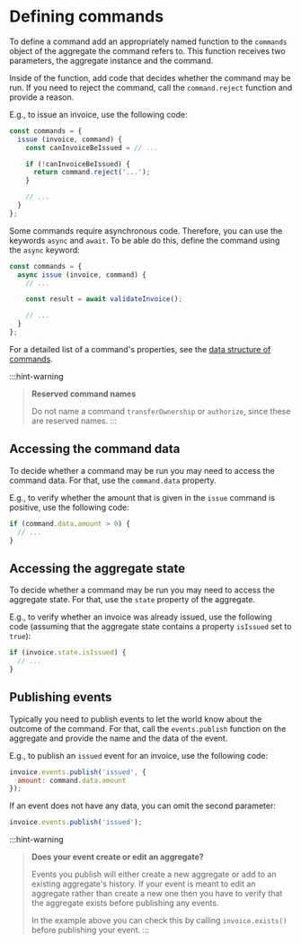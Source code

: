 # Defining commands

To define a command add an appropriately named function to the `commands` object of the aggregate the command refers to. This function receives two parameters, the aggregate instance and the command.

Inside of the function, add code that decides whether the command may be run. If you need to reject the command, call the `command.reject` function and provide a reason.

E.g., to issue an invoice, use the following code:

```javascript
const commands = {
  issue (invoice, command) {
    const canInvoiceBeIssued = // ...

    if (!canInvoiceBeIssued) {
      return command.reject('...');
    }

    // ...
  }
};
```

Some commands require asynchronous code. Therefore, you can use the keywords `async` and `await`. To be able do this, define the command using the `async` keyword:

```javascript
const commands = {
  async issue (invoice, command) {
    // ...

    const result = await validateInvoice();

    // ...
  }
};
```

For a detailed list of a command's properties, see the [data structure of commands](../../data-structures/commands/).

:::hint-warning
> **Reserved command names**
>
> Do not name a command `transferOwnership` or `authorize`, since these are reserved names.
:::

## Accessing the command data

To decide whether a command may be run you may need to access the command data. For that, use the `command.data` property.

E.g., to verify whether the amount that is given in the `issue` command is positive, use the following code:

```javascript
if (command.data.amount > 0) {
  // ...
}
```

## Accessing the aggregate state

To decide whether a command may be run you may need to access the aggregate state. For that, use the `state` property of the aggregate.

E.g., to verify whether an invoice was already issued, use the following code (assuming that the aggregate state contains a property `isIssued` set to `true`):

```javascript
if (invoice.state.isIssued) {
  // ...
}
```

## Publishing events

Typically you need to publish events to let the world know about the outcome of the command. For that, call the `events.publish` function on the aggregate and provide the name and the data of the event.

E.g., to publish an `issued` event for an invoice, use the following code:

```javascript
invoice.events.publish('issued', {
  amount: command.data.amount
});
```

If an event does not have any data, you can omit the second parameter:

```javascript
invoice.events.publish('issued');
```

:::hint-warning
> **Does your event create or edit an aggregate?**
>
> Events you publish will either create a new aggregate or add to an existing aggregate's history. If your event is meant to edit an aggregate rather than create a new one then you have to verify that the aggregate exists before publishing any events.
>
> In the example above you can check this by calling `invoice.exists()` before publishing your event.
:::

